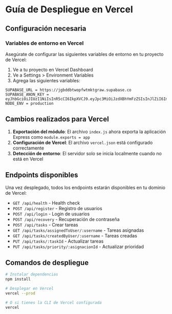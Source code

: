 # Guía de Despliegue en Vercel

## Configuración necesaria

### Variables de entorno en Vercel

Asegúrate de configurar las siguientes variables de entorno en tu proyecto de Vercel:

1. Ve a tu proyecto en Vercel Dashboard
2. Ve a Settings > Environment Variables
3. Agrega las siguientes variables:

```
SUPABASE_URL = https://jgbddbtwopfwtmktgraw.supabase.co
SUPABASE_ANON_KEY = eyJhbGciOiJIUzI1NiIsInR5cCI6IkpXVCJ9.eyJpc3MiOiJzdXBhYmFzZSIsInJlZiI6ImpnYmRkYnR3b3Bmd3Rta3RncmF3Iiwicm9sZSI6InNlcnZpY2Vfcm9sZSIsImlhdCI6MTc1OTM1Njg0MiwiZXhwIjoyMDc0OTMyODQyfQ.vNfQIqA7BSsI9d4Dve75nz2SkvjYFlivZZLSrSiiokk
NODE_ENV = production
```

## Cambios realizados para Vercel

1. **Exportación del módulo**: El archivo `index.js` ahora exporta la aplicación Express como `module.exports = app`
2. **Configuración de Vercel**: El archivo `vercel.json` está configurado correctamente
3. **Detección de entorno**: El servidor solo se inicia localmente cuando no está en Vercel

## Endpoints disponibles

Una vez desplegado, todos los endpoints estarán disponibles en tu dominio de Vercel:

- `GET /api/health` - Health check
- `POST /api/register` - Registro de usuarios
- `POST /api/login` - Login de usuarios
- `POST /api/recovery` - Recuperación de contraseña
- `POST /api/tasks` - Crear tareas
- `GET /api/tasks/assignedToUser/:username` - Tareas asignadas
- `GET /api/tasks/createdByUser/:username` - Tareas creadas
- `PUT /api/tasks/:taskId` - Actualizar tareas
- `PUT /api/tasks/priority/:asignacionId` - Actualizar prioridad

## Comandos de despliegue

```bash
# Instalar dependencias
npm install

# Desplegar en Vercel
vercel --prod

# O si tienes la CLI de Vercel configurada
vercel
```

